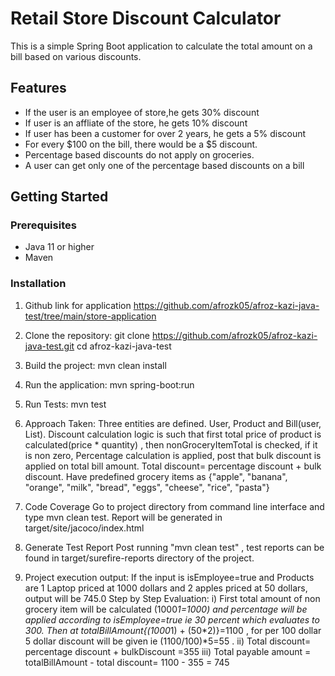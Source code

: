 # Retail Store Discount Calculator

This is a simple Spring Boot application to calculate the total amount on a bill based on various discounts.

## Features

- If the user is an employee of store,he gets 30% discount
- If user is an affliate of the store, he gets 10% discount
- If user has been a customer for over 2 years, he gets a 5% discount
- For every $100 on the bill, there would be a $5 discount.
- Percentage based discounts do not apply on groceries.
- A user can get only one of the percentage based discounts on a bill

## Getting Started

### Prerequisites

- Java 11 or higher
- Maven

### Installation
1. Github link for application https://github.com/afrozk05/afroz-kazi-java-test/tree/main/store-application

2. Clone the repository:
   git clone https://github.com/afrozk05/afroz-kazi-java-test.git
   cd afroz-kazi-java-test

3. Build the project:
   mvn clean install

4. Run the application:
   mvn spring-boot:run

5. Run Tests:
   mvn test

6. Approach Taken:
   Three entities are defined. User, Product and Bill(user, List<Product>).
   Discount calculation logic is such that first total price of product is 
   calculated(price * quantity) , then nonGroceryItemTotal is checked, if it is non zero, 
   Percentage calculation is applied, post that bulk discount is applied on total bill amount.
   Total discount= percentage discount + bulk discount.
   Have predefined grocery items as {"apple", "banana", "orange", "milk", "bread", "eggs", "cheese", "rice", "pasta"}

7. Code Coverage
   Go to project directory from command line interface and type mvn clean test. Report will be generated
   in target/site/jacoco/index.html

8. Generate Test Report
   Post running "mvn clean test" , test reports can be found in target/surefire-reports directory
   of the project.

9. Project execution output:
   If the input is isEmployee=true and Products are 1 Laptop priced at 1000 dollars and 2 apples 
   priced at 50 dollars, output will be 745.0
   Step by Step Evaluation:
  i) First total amount of non grocery item will be calculated (1000*1=1000) and percentage will
     be applied according to isEmployee=true ie 30 percent which evaluates to 300. 
     Then at totalBillAmount{(1000*1) + (50*2)}=1100 , for per 100 dollar 5 dollar discount will 
     be given ie (1100/100)*5=55 . 
  ii) Total discount= percentage discount + bulkDiscount =355
  iii) Total payable amount = totalBillAmount - total discount= 1100 - 355 = 745